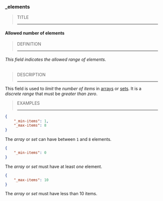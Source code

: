 ### _elements



> TITLE
> 
> ------

#### Allowed number of elements



> DEFINITION
> 
> ------

###### This field indicates the allowed range of elements.



> DESCRIPTION
> 
> ------

This field is used to *limit* the *number of items* in [arrays](_type_array) or [sets](_type_set). It is a *discrete range* that must be *greater than zero*.



> EXAMPLES
> 
> ------

```json
{
	"_min-items": 1,
	"_max-items": 8
}
```

The *array* or *set* can have between `1` and `8` elements.

```json
{
	"_min-items": 0
}
```

The *array* or *set* must have at least *one* element.

```json
{
	"_max-items": 10
}
```

The *array* or *set* must have less than 10 items.